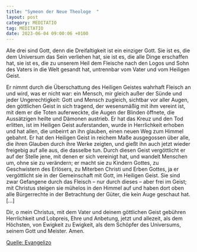 ```yaml
---
title: "Symeon der Neue Theologe  "
layout: post
category: MEDITATIO
tag: MEDITATIO
date: 2023-06-04 09:00:06 +0100
---
```

Alle drei sind Gott, denn die Dreifaltigkeit ist ein einziger Gott. Sie ist es, die dem Universum das Sein verliehen hat, sie ist es, die alle Dinge erschaffen hat, sie ist es, die zu unserem Heil dem Fleische nach den Logos und Sohn des Vaters in die Welt gesandt hat, untrennbar vom Vater und vom Heiligen Geist.<!--more-->

Er nimmt durch die Überschattung des Heiligen Geistes wahrhaft Fleisch an und wird, was er nicht war: ein Mensch, mir gleich außer der Sünde und jeder Ungerechtigkeit: Gott und Mensch zugleich, sichtbar vor aller Augen, den göttlichen Geist in sich tragend, der wesensmäßig mit ihm vereint ist, mit dem er die Toten auferweckte, die Augen der Blinden öffnete, die Aussätzigen heilte und Dämonen austrieb. Er hat das Kreuz und den Tod erlitten, ist im Heiligen Geist auferstanden, wurde in Herrlichkeit erhoben und hat allen, die unbeirrt an ihn glauben, einen neuen Weg zum Himmel gebahnt. Er hat den Heiligen Geist in reichem Maße ausgegossen über alle, die ihren Glauben durch ihre Werke zeigten, und gießt ihn auch jetzt wieder freigebig auf alle aus, die dasselbe tun. Durch diesen Geist vergöttlicht er auf der Stelle jene, mit denen er sich vereinigt hat, und wandelt Menschen um, ohne sie zu verändern; er macht sie zu Kindern Gottes, zu Geschwistern des Erlösers, zu Miterben Christi und Erben Gottes, ja er vergöttlicht sie in der Gemeinschaft mit Gott, im Heiligen Geist. Sie sind zwar Gefangene durch das Fleisch – nur durch dieses – aber frei im Geist; mit Christus steigen sie mühelos in den Himmel auf und haben dort oben alle Bürgerrechte in der Betrachtung der Güter, die kein Auge geschaut hat. […]

Dir, o mein Christus, mit dem Vater und deinem göttlichen Geist gebühren Herrlichkeit und Lobpreis, Ehre und Anbetung, jetzt und allezeit, als dem Höchsten, von Ewigkeit zu Ewigkeit, als dem Schöpfer des Universums, seinem Gott und Meister. Amen.

[Quelle: Evangelizo](https://evangeliumtagfuertag.org/DE/gospel)
